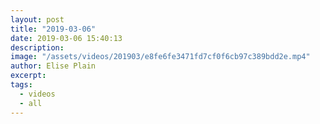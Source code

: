 ```yaml
---
layout: post
title: "2019-03-06"
date: 2019-03-06 15:40:13
description: 
image: "/assets/videos/201903/e8fe6fe3471fd7cf0f6cb97c389bdd2e.mp4"
author: Elise Plain
excerpt: 
tags: 
  - videos
  - all
---
```



<p></p>

